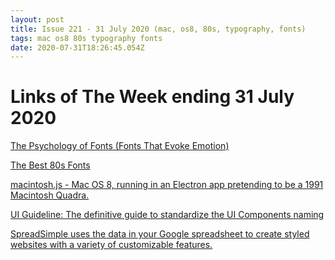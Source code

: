 ```yaml
---
layout: post
title: Issue 221 - 31 July 2020 (mac, os8, 80s, typography, fonts)
tags: mac os8 80s typography fonts
date: 2020-07-31T18:26:45.054Z
---
```

# Links of The Week ending 31 July 2020

<a href="https://design.tutsplus.com/articles/the-psychology-of-fonts--cms-34943" title="The Psychology of Fonts (Fonts That Evoke Emotion)" alt="The Psychology of Fonts (Fonts That Evoke Emotion)" target="_blank">The Psychology of Fonts (Fonts That Evoke Emotion)</a>

<a href="https://www.pixartprinting.co.uk/blog/best-80s-fonts/" title="The Best 80s Fonts" alt="The Best 80s Fonts" target="_blank">The Best 80s Fonts</a>

<a href="https://github.com/felixrieseberg/macintosh.js" title="macintosh.js " alt="macintosh.js " target="_blank">macintosh.js - Mac OS 8, running in an Electron app pretending to be a 1991 Macintosh Quadra.</a>

<a href="https://www.uiguideline.com/" title="UI Guideline" alt="UI Guideline" target="_blank">UI Guideline: The definitive guide to standardize the UI Components naming</a>

<a href="https://spreadsimple.com/" title="SpreadSimple uses the data in your Google spreadsheet to create styled websites with a variety of customizable features." alt="SpreadSimple uses the data in your Google spreadsheet to create styled websites with a variety of customizable features." target="_blank">SpreadSimple uses the data in your Google spreadsheet to create styled websites with a variety of customizable features.</a>
